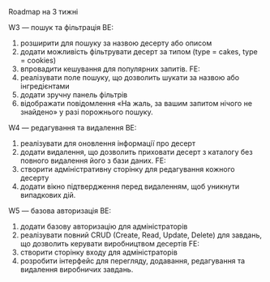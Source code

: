 Roadmap на 3 тижні

W3 — пошук та фільтрація
BE:
1.	розширити для пошуку за назвою десерту або описом
2.	додати можливість фільтрувати десерт за типом (type = cakes, type = cookies)
3.	впровадити кешування для популярних запитів.
FE:
1.	реалізувати поле пошуку, що дозволить шукати за назвою або інгредієнтами
2.	додати зручну панель фільтрів
3.	відображати повідомлення «На жаль, за вашим запитом нічого не знайдено» у разі порожнього пошуку.

W4 — редагування та видалення
BE:
1.	реалізувати для оновлення інформації про десерт
2.	додати видалення, що дозволить приховати десерт з каталогу без повного видалення його з бази даних.
FE:
1.	cтворити адміністративну сторінку для редагування кожного десерту
2.	додати вікно підтвердження перед видаленням, щоб уникнути випадкових дій.

W5 — базова авторизація
BE:
1.	додати базову авторизацію для адміністраторів
2.	реалізувати повний CRUD (Create, Read, Update, Delete) для завдань, що дозволить керувати виробництвом десертів
FE:
1.	cтворити сторінку входу для адміністраторів
2.	розробити інтерфейс для перегляду, додавання, редагування та видалення виробничих завдань.

